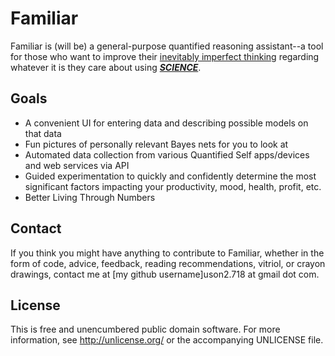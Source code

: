 Familiar
========
Familiar is (will be) a general-purpose quantified reasoning assistant--a tool for those who want to improve their [inevitably imperfect thinking](http://en.wikipedia.org/wiki/List_of_cognitive_biases) regarding whatever it is they care about using [**_SCIENCE_**](http://en.wikipedia.org/wiki/Machine_learning).

Goals
-----
* A convenient UI for entering data and describing possible models on that data
* Fun pictures of personally relevant Bayes nets for you to look at
* Automated data collection from various Quantified Self apps/devices and web services via API
* Guided experimentation to quickly and confidently determine the most significant factors impacting your productivity, mood, health, profit, etc.
* Better Living Through Numbers

Contact
-------
If you think you might have anything to contribute to Familiar, whether in the form of code, advice, feedback, reading recommendations, vitriol, or crayon drawings, contact me at [my github username]uson2.718 at gmail dot com.

License
-------
This is free and unencumbered public domain software. For more information, see http://unlicense.org/ or the accompanying UNLICENSE file.
